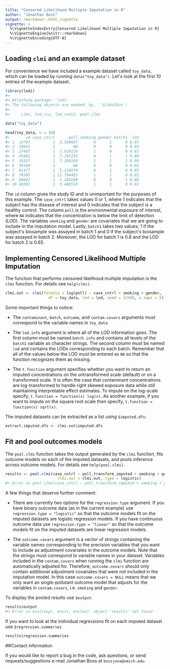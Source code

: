 ```yaml
---
title: "Censored Likelihood Multiple Imputation in R"
author: "Jonathan Boss"
output: rmarkdown::html_vignette
vignette: >
  %\VignetteIndexEntry{Censored Likelihood Multiple Imputation in R}
  %\VignetteEngine{knitr::rmarkdown}
  %\VignetteEncoding{UTF-8}
---
```




## Loading `clmi` and an example dataset

For convenience we have included a example dataset called `toy_data`, which can
be loaded by running `data("toy_data")`. Let's look at the first 10 entries
of the example dataset.


```r
library(lodi)
#> 
#> Attaching package: 'lodi'
#> The following objects are masked _by_ '.GlobalEnv':
#> 
#>     clmi, lod_cca, lod_root2, pool.clmi

data("toy_data")

head(toy_data, n = 10)
#>       id case_cntrl      poll smoking gender batch1  lod
#> 1  13707          1  3.588607       0      1      0 0.65
#> 2  18641          1        NA       0      0      0 0.65
#> 3  27407          1  2.619124       1      0      0 0.65
#> 4  45462          1  7.203193       0      1      1 0.80
#> 5  50357          1  7.336160       1      1      1 0.80
#> 6  59168          1        NA       0      0      0 0.65
#> 7  61477          1  5.136974       0      1      0 0.65
#> 8  76585          1 11.794483       1      1      0 0.65
#> 9  80681          1  1.280289       0      0      1 0.80
#> 10 84391          1  5.480510       1      1      0 0.65
```

The `id` column gives the study ID and is unimportant for the purposes of this
example. The `case_cntrl` takes values 0 or 1, where 1 indicates that the
subject has the disease of interest and 0 indicates that the subject is a
healthy control. The column `poll` is the environmental exposure of interest,
where `NA` indicates that the concentration is below the limit of detection
(LOD). The variables `smoking` and `gender` are covariates that we are going to
include in the imputation model. Lastly, `batch1` takes two values; 1 if the
subject's biosample was assayed in batch 1 and 0 if the subject's biosample was
assayed in batch 2. Moreover, the LOD for batch 1 is 0.8 and the LOD for
batch 2 is 0.65.

## Implementing Censored Likelihood Multiple Imputation

The function that performs censored likelihood multiple imputation is the
`clmi` function. For details see `help(clmi)`.


```r
clmi.out <- clmi(formula = log(poll) ~ case_cntrl + smoking + gender,
                   df = toy_data, lod = lod, seed = 12345, n.imps = 5)
```

Some important things to notice:

- The `contaminant`, `batch`, `outcome`, and `contam.covars` arguments must
  correspond to the variable names in `toy_data`.

- The `lod.info` argument is where all of the LOD information goes. The first
  column must be named `batch.info` and contains all levels of the `batch1`
  variable as character strings. The second column must be named `lod` and
  contains the LODs corresponding to each batch. Remember that all of the
  values below the LOD must be entered as `NA` so that the function recognizes
  them as missing.

- The `t.function` argument specifies whether you want to return an imputed
  concentrations on the untransformed scale (default) or on a transformed scale.
  It is often the case that contaminant concentrations are log-transformed to
  handle right skewed exposure data while still maintaining interpretable effect
  estimates. To impute on the log-scale specify,
  `t.function = function(x) log(x)`. As another example, if you want to impute
  on the square root scale then specify, `t.function = function(x) sqrt(x)`.

The imputed datasets can be extracted as a list using `$imputed.dfs`:


```r
extract.imputed.dfs <- clmi.out$imputed.dfs
```

## Fit and pool outcomes models

The `pool.clmi` function takes the output generated by the `clmi` function, fits
outcome models on each of the imputed datasets, and pools inference across
outcome models. For details see `help(pool.clmi)`.


```r
results <- pool.clmi(case_cntrl ~ poll_transform_imputed + smoking + gender,
                       clmi.out = clmi.out, type = logistic)
#> Error in pool.clmi(case_cntrl ~ poll_transform_imputed + smoking + gender, : unused argument (type = logistic)
```

A few things that deserve further comment:

- There are currently two options for the `regression.type` argument. If you
  have binary outcome data (as in the current example) use
  `regression.type = "logistic"` so that the outcome models fit on the imputed
  datasets are logistic regression models. If you have continuous outcome data
  use `regression.type = "linear"` so that the outcome models fit on the
  imputed datasets are linear regression models.

- The `outcome.covars` argument is a vector of strings containing the variable
  names corresponding to the precision variables that you want to include as
  adjustment covariates in the outcome models. Note that the strings must
  correspond to variable names in your dataset. Variables included in the
  `contam.covars` when running the `clmi` function are automatically adjusted
  for. Therefore, `outcome.covars` should only contain additional adjustment
  covariates that were not included in the imputation model. In this case
  `outcome.covars = NULL` means that we only want an single-pollutant outcome
  model that adjusts for the variables in `contam.covars`, i.e. `smoking` and
  `gender`.

To display the pooled results use `$output`:


```r
results$output
#> Error in eval(expr, envir, enclos): object 'results' not found
```

If you want to look at the individual regressions fit on each imputed dataset use
  `$regression.summaries`


```r
results$regression.summaries
```

##Contact information

If you would like to report a bug in the code, ask questions, or send
requests/suggestions e-mail Jonathan Boss at `bossjona@umich.edu`.
